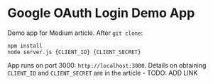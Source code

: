 # Google OAuth Login Demo App

Demo app for Medium article. After `git clone`:
```
npm install
node server.js {CLIENT_ID} {CLIENT_SECRET}
```
App runs on port 3000: `http://localhost:3000`.
Details on obtaining `CLIENT_ID` and `CLIENT_SECRET` are in the article - TODO: ADD LINK
